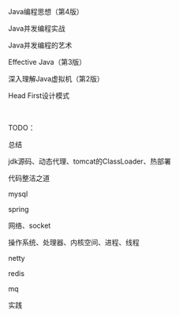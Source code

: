 Java编程思想（第4版）

Java并发编程实战

Java并发编程的艺术

Effective Java（第3版）

深入理解Java虚拟机（第2版）

Head First设计模式

​    

TODO：

总结

jdk源码、动态代理、tomcat的ClassLoader、热部署

代码整洁之道

mysql

spring

网络、socket

操作系统、处理器、内核空间、进程、线程

netty

redis

mq

实践